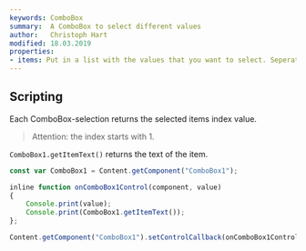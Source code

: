 ```yaml
---
keywords: ComboBox
summary:  A ComboBox to select different values
author:   Christoph Hart
modified: 18.03.2019
properties:
- items: Put in a list with the values that you want to select. Seperated by a newline.
---
```


## Scripting

Each ComboBox-selection returns the selected items index value. 
> Attention: the index starts with 1.

`ComboBox1.getItemText()` returns the text of the item.

```javascript
const var ComboBox1 = Content.getComponent("ComboBox1");

inline function onComboBox1Control(component, value)
{
	Console.print(value);
	Console.print(ComboBox1.getItemText());
};

Content.getComponent("ComboBox1").setControlCallback(onComboBox1Control);

```
 